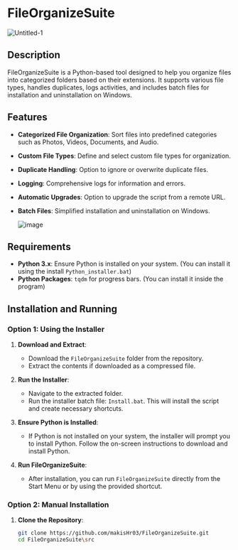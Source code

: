 # FileOrganizeSuite
![Untitled-1](https://github.com/user-attachments/assets/9501d8aa-8a7f-4945-a44c-a9a3c7025f2b)


## Description
FileOrganizeSuite is a Python-based tool designed to help you organize files into categorized folders based on their extensions. It supports various file types, handles duplicates, logs activities, and includes batch files for installation and uninstallation on Windows.

## Features
- **Categorized File Organization**: Sort files into predefined categories such as Photos, Videos, Documents, and Audio.
- **Custom File Types**: Define and select custom file types for organization.
- **Duplicate Handling**: Option to ignore or overwrite duplicate files.
- **Logging**: Comprehensive logs for information and errors.
- **Automatic Upgrades**: Option to upgrade the script from a remote URL.
- **Batch Files**: Simplified installation and uninstallation on Windows.
  
   ![image](https://github.com/user-attachments/assets/542040cc-bf94-4680-9530-ad42ac7286e2)


## Requirements
- **Python 3.x**: Ensure Python is installed on your system. (You can install it using the install `Python_installer.bat`)
- **Python Packages**: `tqdm` for progress bars. (You can install it inside the program)

## Installation and Running

### Option 1: Using the Installer

1. **Download and Extract**:
   - Download the `FileOrganizeSuite` folder from the repository.
   - Extract the contents if downloaded as a compressed file.

2. **Run the Installer**:
   - Navigate to the extracted folder.
   - Run the installer batch file: `Install.bat`. This will install the script and create necessary shortcuts.

3. **Ensure Python is Installed**:
   - If Python is not installed on your system, the installer will prompt you to install Python. Follow the on-screen instructions to download and install Python.

4. **Run FileOrganizeSuite**:
   - After installation, you can run `FileOrganizeSuite` directly from the Start Menu or by using the provided shortcut.

### Option 2: Manual Installation

1. **Clone the Repository**:
   ```bash
   git clone https://github.com/makisHr03/FileOrganizeSuite.git
   cd FileOrganizeSuite\src
